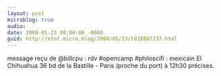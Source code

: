 ```yaml
---
layout: post
microblog: true
audio: 
date: 2008-05-23 00:00:00 -0000
guid: http://xtof.micro.blog/2008/05/23/t818087237.html
---
```

message reçu de @billcpu : rdv #opencamp #philoscifi : mexicain El Chihuahua 36 bd de la Bastille - Paris (proche du port) à 12h30 précises.
